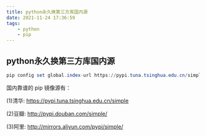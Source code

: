```yaml
---
title: python永久换第三方库国内源
date: 2021-11-24 17:36:59
tags: 
    - python
    - pip 
---
```


## python永久换第三方库国内源

```powershell
pip config set global.index-url https://pypi.tuna.tsinghua.edu.cn/simple
```

 国内靠谱的 pip 镜像源有：

(1)清华: https://pypi.tuna.tsinghua.edu.cn/simple

(2)豆瓣: http://pypi.douban.com/simple/

(3)阿里: http://mirrors.aliyun.com/pypi/simple/

